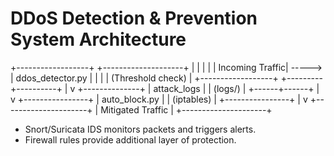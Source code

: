 # DDoS Detection & Prevention System Architecture

+------------------+ +--------------------+
| | | |
| Incoming Traffic| -----> | ddos_detector.py |
| | | (Threshold check) |
+------------------+ +---------+----------+
|
v
+--------------+
| attack_logs |
| (logs/) |
+------+------+
|
v
+----------------+
| auto_block.py |
| (iptables) |
+----------------+
|
v
+---------------------+
| Mitigated Traffic |
+---------------------+




- Snort/Suricata IDS monitors packets and triggers alerts.
- Firewall rules provide additional layer of protection.
